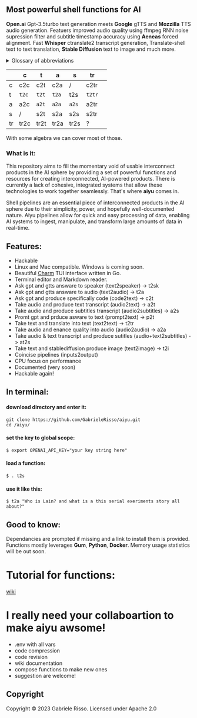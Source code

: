 ## Most powerful shell functions for AI

**Open.ai** Gpt-3.5turbo text generation meets **Google** gTTS and **Mozzilla** TTS audio generation. Featuers improved audio quality using ffmpeg RNN noise supression filter and subtitle timestamp accuracy using **Aeneas** forced alignment.
Fast **Whisper** ctranslate2 transcript generation, Translate-shell text to text translation, **Stable Diffusion** text to image and much more.

<details>

<summary>Glossary of abbreviations</summary>

## Inputs and Outputs

```c  -> code
t  -> text
a  -> audio
s  -> subtitle
tr -> translation
i  -> image
sk -> speaker
```
</details>


|    	| c    	| t    	| a    	| s    	|  tr  	|   	|
|----	|------	|------	|------	|------	|------	|---	|
| c  	| c2c  	| c2t  	| c2a  	|  /   	| c2tr 	|   	|
| t  	| `t2c`  	| `t2t`  	| `t2a`  	| t2s 	| `t2tr` 	|   	|
| a  	| a2c  	| `a2t`  	| `a2a`  	| `a2s`  	| a2tr 	|   	|
| s  	|  /   	| s2t  	| s2a  	| s2s  	| s2tr 	|   	|
| tr 	| tr2c 	| tr2t 	| tr2a 	| tr2s 	|  ?   	|   	|

With some algebra we can cover most of those.

### What is it:

This repository aims to fill the momentary void of usable interconnect products in the AI sphere by providing a set of powerful functions and resources for creating interconnected, AI-powered products. 
There is currently a lack of cohesive, integrated systems that allow these technologies to work together seamlessly. That's where **aiyu** comes in.

Shell pipelines are an essential piece of interconnected products in the AI sphere due to their simplicity, power, and hopefully well-documented nature. Aiyu pipelines allow for quick and easy processing of data, enabling AI systems to ingest, manipulate, and transform large amounts of data in real-time. 

## Features:

 * Hackable
 * Linux and Mac compatible. Windows is coming soon.
 * Beautiful [Charm](https://charm.sh/ "Charm") TUI interface written in Go.
 * Terminal editor and Markdown reader. 
 * Ask gpt and gtts answare to speaker (text2speaker) -> t2sk
 * Ask gpt and gtts answare to audio (text2audio) -> t2a
 * Ask gpt and produce specifically code (code2text) -> c2t
 * Take audio and produce text transcript (audio2text) -> a2t
 * Take audio and produce subtitles transcript (audio2subtitles) -> a2s
 * Promt gpt and prduce asware to text (prompt2text) -> p2t
 * Take text and translate into text (text2text) -> t2tr 
 * Take audio and enance quality into audio (audio2audio) -> a2a
 * Take audio & text transcript and produce sutitles (audio+text2subtitles) -> at2s 
 * Take text and stablediffusion produce image (text2image) -> t2i
 * Coincise pipelines (inputs2output)
 * CPU focus on performance
 * Documented (very soon)
 * Hackable again!

## In  terminal:

#### download directory and enter it:
```
git clone https://github.com/GabrieleRisso/aiyu.git 
cd /aiyu/
```
#### set the key to global scope: 
```
$ export OPENAI_API_KEY="your key string here"
```
#### load a function:
```
$ . t2s
```
#### use it like this:
```
$ t2a "Who is Lain? and what is a this serial exeriments story all about?"
```

## Good to know:

Dependancies are prompted if missing and a link to install them is provided.
Functions mostly leverages **Gum**, **Python**, **Docker**.
Memory usage statistics will be out soon.

# Tutorial for functions:
[wiki](https://github.com/GabrieleRisso/aiyu/edit/main/wiki.md "Aiyu Wiki")


# I really need your collaboartion to make **aiyu** awsome!
 
 * .env with all vars 
 * code compression
 * code revision
 * wiki documentation 
 * compose functions to make new ones
 * suggestion are welcome!



## Copyright

Copyright © 2023 Gabriele Risso. Licensed under Apache 2.0
